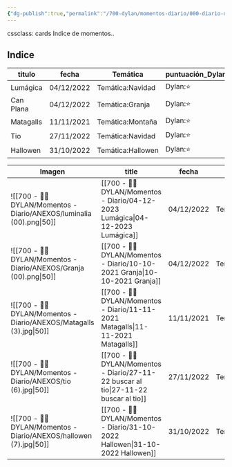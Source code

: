 ```yaml
---
{"dg-publish":true,"permalink":"/700-dylan/momentos-diario/000-diario-dylan-momentos/","dgEnableSearch":false}
---
```


cssclass: cards
Indice de momentos..

## Indice


| titulo    | fecha      | Temática          | puntuación_Dylan | Puntuación_Papas |
| --------- | ---------- | ----------------- | ---------------- | ---------------- |
| Lumágica  | 04/12/2022 | Temática:Navidad  | Dylan:⭐          | Papas:⭐          |
| Can Plana | 04/12/2022 | Temática:Granja   | Dylan:⭐          | Papas:⭐          |
| Matagalls | 11/11/2021 | Temática:Montaña  | Dylan:⭐          | Papas:⭐          |
| Tio       | 27/11/2022 | Temática:Navidad  | Dylan:⭐          | Papas:⭐          |
| Hallowen  | 31/10/2022 | Temática:Hallowen | Dylan:⭐          | Papas:⭐          |


| Imagen                                                                 | title                                                                                     | fecha      | Temática          | puntuación_Dylan | Puntuación_Papas |
| ---------------------------------------------------------------------- | ----------------------------------------------------------------------------------------- | ---------- | ----------------- | ---------------- | ---------------- |
| ![[700 - 🙎‍♂️ DYLAN/Momentos - Diario/ANEXOS/luminalia (00).png\|50]] | [[700 - 🙎‍♂️ DYLAN/Momentos - Diario/04-12-2023 Lumágica\|04-12-2023 Lumágica]]       | 04/12/2022 | Temática:Navidad  | Dylan:⭐          | Papas:⭐          |
| ![[700 - 🙎‍♂️ DYLAN/Momentos - Diario/ANEXOS/Granja (00).png\|50]]    | [[700 - 🙎‍♂️ DYLAN/Momentos - Diario/10-10-2021 Granja\|10-10-2021 Granja]]           | 04/12/2022 | Temática:Granja   | Dylan:⭐          | Papas:⭐          |
| ![[700 - 🙎‍♂️ DYLAN/Momentos - Diario/ANEXOS/Matagalls (3).jpg\|50]]  | [[700 - 🙎‍♂️ DYLAN/Momentos - Diario/11-11-2021 Matagalls\|11-11-2021 Matagalls]]     | 11/11/2021 | Temática:Montaña  | Dylan:⭐          | Papas:⭐          |
| ![[700 - 🙎‍♂️ DYLAN/Momentos - Diario/ANEXOS/tio (6).jpg\|50]]        | [[700 - 🙎‍♂️ DYLAN/Momentos - Diario/27-11-22 buscar al tio\|27-11-22 buscar al tio]] | 27/11/2022 | Temática:Navidad  | Dylan:⭐          | Papas:⭐          |
| ![[700 - 🙎‍♂️ DYLAN/Momentos - Diario/ANEXOS/hallowen (7).jpg\|50]]   | [[700 - 🙎‍♂️ DYLAN/Momentos - Diario/31-10-2022 Hallowen\|31-10-2022 Hallowen]]       | 31/10/2022 | Temática:Hallowen | Dylan:⭐          | Papas:⭐          |
